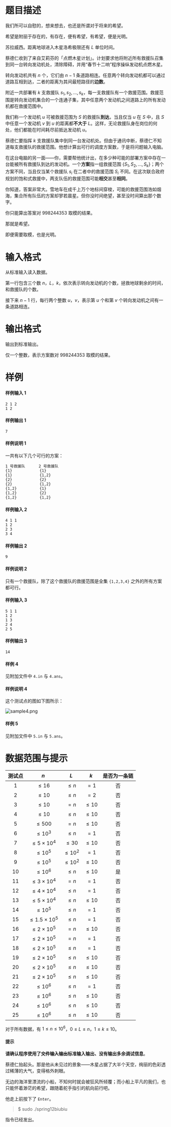 
# 题目描述

我们所可以自慰的，想来想去，也还是所谓对于将来的希望。  

希望是附丽于存在的，有存在，便有希望，有希望，便是光明。

苏拉威西。距离地球进入木星洛希极限还有 $L$ 单位时间。

蔡德仁收到了来自艾莉芬的「点燃木星计划」。计划要求他将附近所有救援队召集到同一台转向发动机处，清除障碍，并用“春节十二响”程序操纵发动机点燃木星。

转向发动机共有 $n$ 个，它们由 $n-1$ 条道路相连。任意两个转向发动机都可以通过道路互相到达，二者的距离为其间最短路径的**边数**。

附近一共部署有 $k$ 支救援队 $s_1, s_2, \dots, s_k$，每一支救援队有一个救援范围。救援范围是转向发动机集合的一个连通子集，其中任意两个发动机之间道路上的所有发动机都在救援范围中。

我们称一个发动机 $u$ 可被救援范围为 $S$ 的救援队**到达**，当且仅当 $u$ 在 $S$ 中，且 $S$ 中任意一个发动机 $v$ 到 $u$ 的距离都**不大于** $L$。这样，无论救援队身在岗位的何处，他们都能在时间耗尽前抵达发动机 $u$。

蔡德仁要指挥 $k$ 支救援队集中到同一台发动机处。但由于通讯中断，蔡德仁不知道每支救援队的救援范围。他想计算出可行的调度方案数，于是将问题输入电脑。

在这台电脑的另一面——你，需要帮他统计出，在多少种可能的部署方案中存在一台能被所有救援队到达的发动机。一个**方案**指一组救援范围 $\{S_1, S_2, \dots , S_k\}$；两个方案不同，当且仅当某个救援队 $s_i$ 在二者中的救援范围 $S_i$ 不同。在这次联合政府规划的饱和式救援中，两支队伍的救援范围可能**相交**甚至**相同**。

你知道，答案非常大。雪地车在成千上万个地标间穿梭，可能的救援范围浩如烟海，集合所有队伍的方案却寥若晨星。但你没时间绝望，甚至没时间算出那个数字。

你只能算出答案对 $998244353$ 取模的结果。

那就是希望。

即便需要取模，也是光明。

# 输入格式

从标准输入读入数据。

第一行包含三个数 $n$，$L$，$k$，依次表示转向发动机的个数，拯救地球剩余的时间，和救援队的个数。

接下来 $n-1$ 行，每行两个整数 $u$，$v$，表示第 $u$ 个和第 $v$ 个转向发动机之间有一条道路相连。

# 输出格式

输出到标准输出。

仅一个整数，表示方案数对 $998244353$ 取模的结果。

# 样例

#### 样例输入 1
```plain
2 1 2
1 2
```
#### 样例输出 1
```plain
7
```
#### 样例说明 1
一共有以下几个可行的方案：
```plain
1 号救援队      2 号救援队
{1}            {1}
{1}            {1,2}
{2}            {2}
{2}            {1,2}
{1,2}          {1}
{1,2}          {2}
{1,2}          {1,2}
```
#### 样例输入 2
```plain
4 1 1
1 2
2 3
3 4
```
#### 样例输出 2
```plain
9
```
#### 样例说明 2
只有一个救援队，除了这个救援队的救援范围是全集 `{1,2,3,4}` 之外的所有方案都可行。

#### 样例输入 3
```plain
5 1 1
1 2
1 3
2 4
2 5
```
#### 样例输出 3
```plain
14
```
#### 样例 4
见附加文件中 `4.in` 与 `4.ans`。

#### 样例说明 4
这个测试点的图如下图所示：

![sample4.png](source/guoj/1069/img/aHR0cHM6Ly9sb2otaW1nLnVweXVuLm1lbmNpLm1lbXNldDAuY24vMjAxOS8wNC8wNy81Y2E5OTNhMGQ2M2RhLnBuZw==.png)

#### 样例 5
见附加文件中 `5.in` 与 `5.ans`。

# 数据范围与提示

|测试点|$n$|$L$|$k$|是否为一条链|
|:-:|:-:|:-:|:-:|:-:|
|$1$|$\le 16$|$\le n$|$=1$|否|
|$2$|$\le 10$|$\le n$|$=2$|否|
|$3$|$\le 10$|$=n$|$\le 10$|否|
|$4$|$\le 10$|$\le n$|$\le 10$|否|
|$5$|$\le 500$|$=n$|$\le 10$|否|
|$6$|$\le 10^3$|$\le n$|$=1$|否|
|$7$|$\le 5\times 10^4$|$\le 30$|$\le 10$|否|
|$8$|$\le 10^5$|$\le 10^2$|$=1$|否|
|$9$|$\le 10^5$|$\le 10^2$|$\le 10$|否|
|$10$|$\le 10^6$|$\le n$|$\le 10$|是|
|$11$|$\le 3\times 10^4$|$=n$|$=1$|否|
|$12$|$\le 4\times 10^4$|$\le n$|$=1$|否|
|$13$|$\le 5\times 10^4$|$\le n$|$\le 10$|否|
|$14$|$\le 10^5$|$\le n$|$=1$|否|
|$15$|$\le 1.5\times 10^5$|$\le n$|$=1$|否|
|$16$|$\le 2\times 10^5$|$=n$|$\le 10$|否|
|$17$|$\le 2\times 10^5$|$=n$|$=1$|否|
|$18$|$\le 2\times 10^5$|$\le n$|$=1$|否|
|$19$|$\le 2\times 10^5$|$\le n$|$\le 10$|否|
|$20$|$\le 2\times 10^5$|$\le n$|$\le 10$|否|
|$21$|$\le 2\times 10^5$|$\le n$|$\le 10$|否|
|$22$|$\le 10^6$|$\le n$|$=1$|否|
|$23$|$\le 10^6$|$\le n$|$\le 10$|否|
|$24$|$\le 10^6$|$\le n$|$\le 10$|否|
|$25$|$\le 10^6$|$\le n$|$\le 10$|否|

对于所有数据，有 $1 \le n \le 10^6$，$0 \le L \le n$，$1 \le k \le 10$。

#### 提示
**请确认程序使用了~~文件输入输出~~标准输入输出、没有输出多余调试信息**。

蔡德仁抬起头。那是他从未见过的景象——木星占据了大半个天空，绚丽的色彩透过稀薄的大气，变得格外刺眼。
	
无边的海洋里漂流的小船，不知何时就会被狂风所倾覆；而小船上平凡的我们，也只能怀着渺茫的希望，跟随着舵手指引的航向前行吧。

他走上前按下了 `Enter`。

> $ sudo ./spring12biubiu

指令已经发出。

